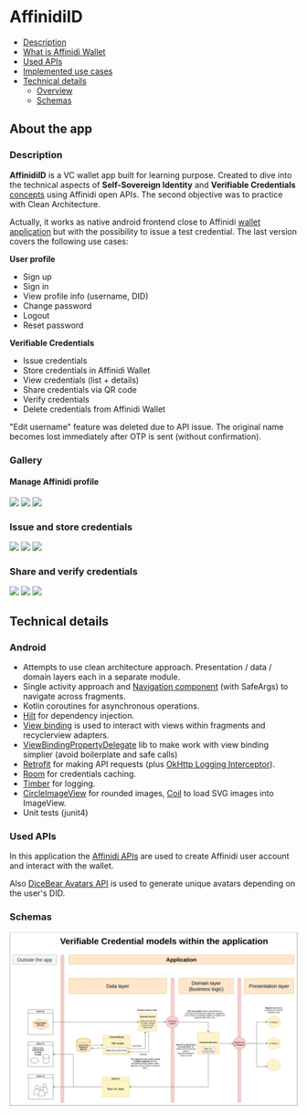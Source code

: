 # AffinidiID

* [Description](#description)
* [What is Affinidi Wallet](#what-is-affinidi-wallet)
* [Used APIs](#used-apis)
* [Implemented use cases](#implemented-use-cases)
* [Technical details](#technical-details)
   * [Overview](#overview)
   * [Schemas](#schemas)


## About the app
### Description
**AffinidiID** is a VC wallet app built for learning purpose. Created to dive into the technical aspects of **Self-Sovereign Identity** and **Verifiable Credentials** [concepts](hhttps://academy.affinidi.com/an-in-depth-exploration-of-self-sovereign-identity-and-verifiable-credentials-1a3eb2296004) using Affinidi open APIs. The second objective was to practice with Clean Architecture.

Actually, it works as native android frontend close to Affinidi [wallet application](https://wallet.affinidi.com/) but with the possibility to issue a test credential. The last version covers the following use cases:

**User profile**
- Sign up
- Sign in
- View profile info (username, DID)
- Change password
- Logout
- Reset password

**Verifiable Credentials**
- Issue credentials
- Store credentials in Affinidi Wallet
- View credentials (list + details)
- Share credentials via QR code
- Verify credentials
- Delete credentials from Affinidi Wallet

"Edit username" feature was deleted due to API issue. The original name becomes lost immediately after OTP is sent (without confirmation).

### Gallery

#### Manage Affinidi profile
<p align="left">
<img src="https://user-images.githubusercontent.com/22574399/154146941-588fd474-39cf-4e0b-a338-dbf9c74f34d7.png" width="25%"/>
<img src="https://user-images.githubusercontent.com/22574399/154146971-99e5fbb8-3909-48ab-8183-222def88154a.png" width="25%"/>
<img src="https://user-images.githubusercontent.com/22574399/154146986-f84bcac6-0600-49d0-92c2-d28e9b15ff03.png" width="25%"/>
</p>

### Issue and store credentials
<p align="left">
<img src="https://user-images.githubusercontent.com/22574399/154147710-1808ca85-496a-4db8-8185-0d820c416432.png" width="25%"/>
<img src="https://user-images.githubusercontent.com/22574399/154147760-b73f8699-9766-4ace-8099-773cb837cc6a.png" width="25%"/>
<img src="https://user-images.githubusercontent.com/22574399/154147804-3ce1f6ee-bcfd-4534-8667-4b4c879bc335.png" width="25%"/>
</p>

### Share and verify credentials
<p align="left">
<img src="https://user-images.githubusercontent.com/22574399/154148135-3d92c7b0-1934-4ded-b45c-9180a659ab0a.png" width="25%"/>
<img src="https://user-images.githubusercontent.com/22574399/154148769-62395099-391c-41ff-b81b-524556eaac63.png" width="25%"/>
<img src="https://user-images.githubusercontent.com/22574399/154148903-21b9d058-98d3-4e5c-bd45-97f152a48636.png" width="25%"/>
</p>

## Technical details

### Android

- Attempts to use clean architecture approach. Presentation / data / domain layers each in a separate module.
- Single activity approach and [Navigation component](https://developer.android.com/guide/navigation) (with SafeArgs) to navigate across fragments.
- Kotlin coroutines for asynchronous operations.
- [Hilt](https://dagger.dev/hilt/) for dependency injection.
- [View binding](https://developer.android.com/topic/libraries/view-binding) is used to interact with views within fragments and recyclerview adapters.
- [ViewBindingPropertyDelegate](https://github.com/androidbroadcast/ViewBindingPropertyDelegate) lib to make work with view binding simplier (avoid boilerplate and safe calls)
- [Retrofit](https://github.com/square/retrofit) for making API requests (plus [OkHttp Logging Interceptor](https://github.com/square/okhttp/tree/master/okhttp-logging-interceptor)).
- [Room](https://developer.android.com/jetpack/androidx/releases/room) for credentials caching.
- [Timber](https://github.com/JakeWharton/timber) for logging.
- [CircleImageView](https://github.com/hdodenhof/CircleImageView) for rounded images, [Coil](https://github.com/coil-kt/coil) to load SVG images into ImageView.
- Unit tests (junit4)

### Used APIs
In this application the [Affinidi APIs](https://build.affinidi.com/docs/api) are used to create Affinidi user account and interact with the wallet.

Also [DiceBear Avatars API](https://avatars.dicebear.com/) is used to generate unique avatars depending on the user's DID.

### Schemas
<p align="left">
<img src="doc/vc_models_schema.webp" width="100%"/>
</p>
